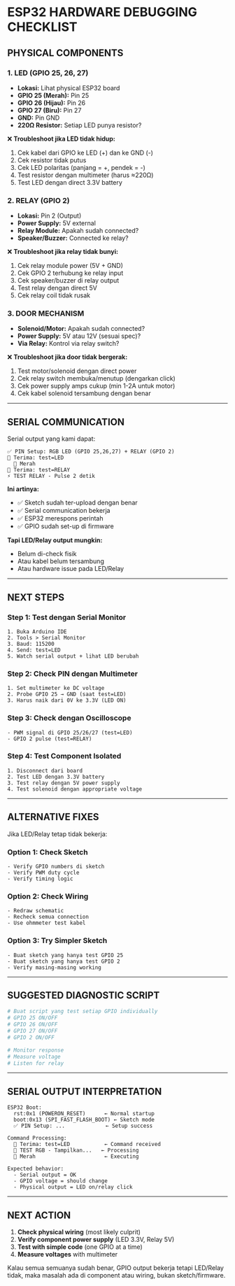 # ESP32 HARDWARE DEBUGGING CHECKLIST

## PHYSICAL COMPONENTS

### 1. LED (GPIO 25, 26, 27)
- **Lokasi:** Lihat physical ESP32 board
- **GPIO 25 (Merah):** Pin 25
- **GPIO 26 (Hijau):** Pin 26
- **GPIO 27 (Biru):** Pin 27
- **GND:** Pin GND
- **220Ω Resistor:** Setiap LED punya resistor?

❌ **Troubleshoot jika LED tidak hidup:**
1. Cek kabel dari GPIO ke LED (+) dan ke GND (-)
2. Cek resistor tidak putus
3. Cek LED polaritas (panjang = +, pendek = -)
4. Test resistor dengan multimeter (harus ≈220Ω)
5. Test LED dengan direct 3.3V battery

### 2. RELAY (GPIO 2)
- **Lokasi:** Pin 2 (Output)
- **Power Supply:** 5V external
- **Relay Module:** Apakah sudah connected?
- **Speaker/Buzzer:** Connected ke relay?

❌ **Troubleshoot jika relay tidak bunyi:**
1. Cek relay module power (5V + GND)
2. Cek GPIO 2 terhubung ke relay input
3. Cek speaker/buzzer di relay output
4. Test relay dengan direct 5V
5. Cek relay coil tidak rusak

### 3. DOOR MECHANISM
- **Solenoid/Motor:** Apakah sudah connected?
- **Power Supply:** 5V atau 12V (sesuai spec)?
- **Via Relay:** Kontrol via relay switch?

❌ **Troubleshoot jika door tidak bergerak:**
1. Test motor/solenoid dengan direct power
2. Cek relay switch membuka/menutup (dengarkan click)
3. Cek power supply amps cukup (min 1-2A untuk motor)
4. Cek kabel solenoid tersambung dengan benar

---

## SERIAL COMMUNICATION

Serial output yang kami dapat:
```
✅ PIN Setup: RGB LED (GPIO 25,26,27) + RELAY (GPIO 2)
📡 Terima: test=LED
  🔴 Merah
📡 Terima: test=RELAY
⚡ TEST RELAY - Pulse 2 detik
```

**Ini artinya:**
- ✅ Sketch sudah ter-upload dengan benar
- ✅ Serial communication bekerja
- ✅ ESP32 merespons perintah
- ✅ GPIO sudah set-up di firmware

**Tapi LED/Relay output mungkin:**
- Belum di-check fisik
- Atau kabel belum tersambung
- Atau hardware issue pada LED/Relay

---

## NEXT STEPS

### Step 1: Test dengan Serial Monitor
```
1. Buka Arduino IDE
2. Tools > Serial Monitor
3. Baud: 115200
4. Send: test=LED
5. Watch serial output + lihat LED berubah
```

### Step 2: Check PIN dengan Multimeter
```
1. Set multimeter ke DC voltage
2. Probe GPIO 25 → GND (saat test=LED)
3. Harus naik dari 0V ke 3.3V (LED ON)
```

### Step 3: Check dengan Oscilloscope
```
- PWM signal di GPIO 25/26/27 (test=LED)
- GPIO 2 pulse (test=RELAY)
```

### Step 4: Test Component Isolated
```
1. Disconnect dari board
2. Test LED dengan 3.3V battery
3. Test relay dengan 5V power supply
4. Test solenoid dengan appropriate voltage
```

---

## ALTERNATIVE FIXES

Jika LED/Relay tetap tidak bekerja:

### Option 1: Check Sketch
```
- Verify GPIO numbers di sketch
- Verify PWM duty cycle
- Verify timing logic
```

### Option 2: Check Wiring
```
- Redraw schematic
- Recheck semua connection
- Use ohmmeter test kabel
```

### Option 3: Try Simpler Sketch
```
- Buat sketch yang hanya test GPIO 25
- Buat sketch yang hanya test GPIO 2
- Verify masing-masing working
```

---

## SUGGESTED DIAGNOSTIC SCRIPT

```python
# Buat script yang test setiap GPIO individually
# GPIO 25 ON/OFF
# GPIO 26 ON/OFF
# GPIO 27 ON/OFF
# GPIO 2 ON/OFF

# Monitor response
# Measure voltage
# Listen for relay
```

---

## SERIAL OUTPUT INTERPRETATION

```
ESP32 Boot:
  rst:0x1 (POWERON_RESET)      ← Normal startup
  boot:0x13 (SPI_FAST_FLASH_BOOT) ← Sketch mode
  ✅ PIN Setup: ...             ← Setup success
  
Command Processing:
  📡 Terima: test=LED           ← Command received
  🌈 TEST RGB - Tampilkan...   ← Processing
  🔴 Merah                      ← Executing
  
Expected behavior:
  - Serial output = OK
  - GPIO voltage = should change
  - Physical output = LED on/relay click
```

---

## NEXT ACTION

1. **Check physical wiring** (most likely culprit)
2. **Verify component power supply** (LED 3.3V, Relay 5V)
3. **Test with simple code** (one GPIO at a time)
4. **Measure voltages** with multimeter

Kalau semua semuanya sudah benar, GPIO output bekerja tetapi LED/Relay tidak, 
maka masalah ada di component atau wiring, bukan sketch/firmware.

